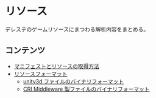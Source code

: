 # リソース

デレステのゲームリソースにまつわる解析内容をまとめる。

## コンテンツ

- [マニフェストとリソースの取得方法](get.md)
- [リソースフォーマット](format.md)
    - [unity3d ファイルのバイナリフォーマット](unity3d.md)
    - [CRI Middleware 製ファイルのバイナリフォーマット](criware.md)
